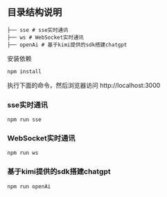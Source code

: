 ## 目录结构说明

```shell
├── sse # sse实时通讯
├── ws # WebSocket实时通讯
├── openAi # 基于kimi提供的sdk搭建chatgpt
```

安装依赖
```shell
npm install
```

执行下面的命令，然后浏览器访问 http://localhost:3000

### sse实时通讯

```shell
npm run sse
```

### WebSocket实时通讯

```shell
npm run ws
```

### 基于kimi提供的sdk搭建chatgpt

```shell
npm run openAi
```